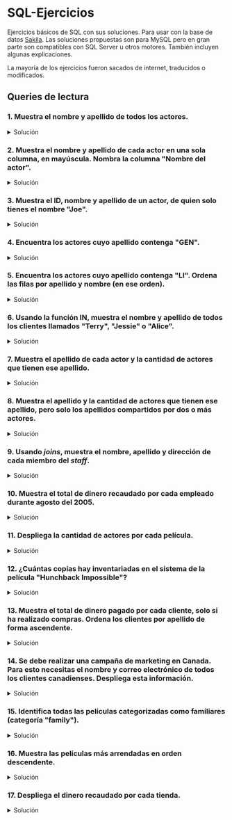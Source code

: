 # SQL-Ejercicios
Ejercicios básicos de SQL con sus soluciones. Para usar con la base de datos [Sakila](https://dev.mysql.com/doc/sakila/en/). Las soluciones propuestas son para MySQL pero en gran parte son compatibles con SQL Server u otros motores. También incluyen algunas explicaciones.

La mayoría de los ejercicios fueron sacados de internet, traducidos o modificados.

## Queries de lectura

### 1. Muestra el nombre y apellido de todos los actores.
<details>
<summary>Solución</summary><p>

```sql
SELECT
  first_name  AS "Nombre",
  last_name   AS "Apellido"
FROM actor;
```
</p></details>

### 2. Muestra el nombre y apellido de cada actor en una sola columna, en mayúscula. Nombra la columna "Nombre del actor".
<details>
<summary>Solución</summary><p>

```sql
SELECT
  UCASE(CONCAT_WS(" ", first_name, last_name)) AS "Nombre del actor"
FROM actor;
```

También sirve **UPPER** en lugar de **UCASE**:
```sql
SELECT
  UPPER(CONCAT_WS(" ", first_name, last_name)) AS "Nombre del actor"
FROM actor;
```
**Tip**: La función *CONCAT_WS* concatena los datos que recibe y los separa usando el primer parámetro como separador.
</p></details>

### 3. Muestra el ID, nombre y apellido de un actor, de quien solo tienes el nombre "Joe".
<details>
<summary>Solución</summary><p>

```sql
SELECT
  actor_id    AS "ID",
  first_name  AS "Nombre",
  last_name   AS "Apellido"
FROM actor
WHERE first_name = "Joe";
```
</p></details>

### 4. Encuentra los actores cuyo apellido contenga "GEN".
<details>
<summary>Solución</summary><p>

```sql
SELECT
  first_name  AS "Nombre",
  last_name   AS "Apellido"
FROM actor
WHERE last_name LIKE "%GEN%";
```
**Tip**: La palabra **LIKE** permite comparar un dato con un patrón sencillo. Aquí el símbolo % cuenta como comodín para cualquier conjunto de caracteres.
</p></details>

### 5. Encuentra los actores cuyo apellido contenga "LI". Ordena las filas por apellido y nombre (en ese orden).
<details>
<summary>Solución</summary><p>

```sql
SELECT
  first_name  AS "Nombre",
  last_name   AS "Apellido"
FROM actor
WHERE last_name LIKE "%LI%"
ORDER BY `Nombre`, `Apellido`;
```
**Tip**: Aquí referenciamos al nombre y apellido por sus _alias_, usando el símbolo de tilde invertido (**no con comillas**). Eso solo es posible en _ORDER BY_, _GROUP BY_ o _HAVING_.
</p></details>

### 6. Usando la función IN, muestra el nombre y apellido de todos los clientes llamados "Terry", "Jessie" o "Alice".
<details>
<summary>Solución</summary><p>

```sql
SELECT
  first_name  AS "Nombre",
  last_name   AS "Apellido"
FROM customer
WHERE first_name IN ("Terry", "Jessie", "Alice");
```
</p></details>

### 7. Muestra el apellido de cada actor y la cantidad de actores que tienen ese apellido.
<details>
<summary>Solución</summary><p>

```sql
SELECT
  last_name   AS "Apellido",
  COUNT(*)    AS "Cantidad de actores"
FROM actor
GROUP BY last_name;
```
**Tip**: Cuando usamos **COUNT** es necesario usar **GROUP BY** para agrupar el resultado según otra columna.
</p></details>

### 8. Muestra el apellido y la cantidad de actores que tienen ese apellido, pero solo los apellidos compartidos por dos o más actores.
<details>
<summary>Solución</summary><p>

```sql
SELECT
  last_name   AS "Apellido",
  COUNT(*)    AS "Cantidad de actores"
FROM actor
GROUP BY last_name
HAVING `Cantidad de actores` >= 2;
```
**Tip**: **HAVING** cumple la misma función que **WHERE**, pero se usa después de **GROUP BY**. Puede tomar los valores resultantes al agrupar. En este caso no sirve _WHERE_ porque hay que comparar el valor de _COUNT(*)_ después de agrupar.
</p></details>

### 9. Usando _joins_, muestra el nombre, apellido y dirección de cada miembro del _staff_.
<details>
<summary>Solución</summary><p>

```sql
SELECT
  s.first_name                              AS "Nombre",
  s.last_name                               AS "Apellido",
  COALESCE(a.address, "No tiene dirección") AS "Dirección"
FROM staff AS s
JOIN address AS a ON a.address_id = s.address_id;
```
**Tip**: Cuando desplegamos datos de un campo *nullable* (que puede contener *NULL*), es conveniente usar **COALESCE** para mostrar un texto por defecto si no se encuentra un dato.
</p></details>

### 10. Muestra el total de dinero recaudado por cada empleado durante agosto del 2005.
<details>
<summary>Solución</summary><p>

```sql
SELECT
  CONCAT_WS(" ", s.first_name, s.last_name) AS "Empleado",
  SUM(p.amount)                             AS "Dinero"
FROM staff AS s
JOIN payment AS p ON p.staff_id = s.staff_id
WHERE YEAR(p.payment_date) = 2005
GROUP BY `Empleado`;
```
**Tip**: La función **YEAR** recibe como parámetro un dato de tipo fecha y devuelve solamente el año.<br>
**Tip**: La función **SUM** funciona igual que **COUNT** pero, en vez de contar cada elemento, suma sus cantidades.
</p></details>

### 11. Despliega la cantidad de actores por cada película.
<details>
<summary>Solución</summary><p>

```sql
SELECT
  f.film_id         AS "ID",
  f.title           AS "Película",
  COUNT(fa.film_id) AS "Cantidad de actores"
FROM film AS f
LEFT JOIN film_actor AS fa ON fa.film_id = f.film_id
GROUP BY f.film_id;
```
**Tip**: Usamos **LEFT JOIN** porque queremos mostrar información de todos los elementos de la tabla _film_, que en esta solución está a la izquierda (en el _FROM_). Incluso aquellos que no están asociados a un actor (no tienen actores).
</p></details>

### 12. ¿Cuántas copias hay inventariadas en el sistema de la película "Hunchback Impossible"?
<details>
<summary>Solución</summary><p>

```sql
SELECT
  f.title   AS "Película",
  COUNT(*)  AS "Cantidad"
FROM inventory AS i
RIGHT JOIN film AS f ON f.film_id = i.film_id
GROUP BY f.title
HAVING f.title = "Hunchback Impossible";
```
**Tip**: Usamos **RIGHT JOIN** para inclinar los datos hacia la tabla _film_, tomando todas las películas, incluso aquellas que no tienen copias inventariadas. De este modo si "Hunchback Impossible" tuviera 0 copias registradas, seguiría apareciendo en los resultados con 0 copias.
</p></details>

### 13. Muestra el total de dinero pagado por cada cliente, solo si ha realizado compras. Ordena los clientes por apellido de forma ascendente.
<details>
<summary>Solución</summary><p>

```sql
SELECT
  c.first_name      AS "Nombre",
  c.last_name       AS "Apellido",
  sum(p.amount)     AS "Total paid"
FROM customer AS c
JOIN payment AS p ON p.customer_id = c.customer_id
GROUP BY c.first_name, c.last_name
ORDER BY c.last_name ASC;
```
**Tip**: Usamos **INNER JOIN** (o simplemente _JOIN_) para tomar solo los elementos vinculados entre ambas tablas. Porque en este caso solo nos interesan los clientes que han hecho compras.
</p></details>

### 14. Se debe realizar una campaña de marketing en Canada. Para esto necesitas el nombre y correo electrónico de todos los clientes canadienses. Despliega esta información.
<details>
<summary>Solución</summary><p>

```sql
SELECT
  cu.first_name   AS "Nombre",
  cu.last_name    AS "Apellido",
  cu.email        AS "Email"
FROM customer AS cu
JOIN address AS ad    ON ad.address_id = cu.address_id
JOIN city AS ci       ON ci.city_id = ad.city_id
JOIN country AS co    ON co.country_id = ci.country_id
WHERE co.country = "Canada";
```
**Tip**: El primer _JOIN_ es de tipo _INNER_ porque solo nos interesan los clientes que tienen una dirección asociada. Lo siguientes también son _INNER JOIN_ porque para capturar los clientes canadienses solo nos sirven aquellos datos donde la dirección está asociada a una ciudad y un país. En otras palabras solo recogemos datos con el vínculo completo desde cliente hasta país.
</p></details>

### 15. Identifica todas las películas categorizadas como familiares (categoría "family").
<details>
<summary>Solución</summary><p>

```sql
SELECT
  f.title AS "Título"
FROM film AS f
JOIN film_category AS fc  ON fc.film_id = f.film_id
JOIN category AS c        ON c.category_id = fc.category_id
WHERE c.name LIKE "%family%";
```
</p></details>

### 16. Muestra las películas más arrendadas en orden descendente.
<details>
<summary>Solución</summary><p>

```sql
SELECT
  f.title                 AS "Película",
  COUNT(r.inventory_id)   AS "Veces arrendada"
FROM film AS f
LEFT JOIN inventory AS i  ON i.film_id = f.film_id
LEFT JOIN rental AS r     ON r.inventory_id = i.inventory_id
GROUP BY f.title
ORDER BY `Veces arrendada` DESC;
```
**Tip**: Usamos _LEFT JOIN_ para tomar todas las películas, incluyendo las que nunca han sido arrendadas.
</p></details>

### 17. Despliega el dinero recaudado por cada tienda.
<details>
<summary>Solución</summary><p>

```sql
SELECT
  store.store_id  AS "ID Tienda",
  SUM(p.amount)   AS "Dinero"
FROM store
LEFT JOIN staff         ON staff.store_id = store.store_id
LEFT JOIN payment AS p  ON p.staff_id = staff.staff_id
GROUP BY store.store_id
ORDER BY `Dinero` DESC;
```
</p></details>
